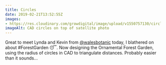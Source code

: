 ```yaml
---
title: Circles
date: 2019-02-21T13:52:55Z
images: 
- https://res.cloudinary.com/growdigital/image/upload/v1550757130/circles-screenshot-190221.png
imageAlt: CAD circles on top of satellite photo
---
```


Great to meet Lynda and Kevin from [@walesbotanic](https://mobile.twitter.com/walesbotanic) today, I blathered on about #ForestGarden 😴. Now designing the Ornamental Forest Garden, using the radius of circles in CAD to triangulate distances. Probably easier than it sounds…
